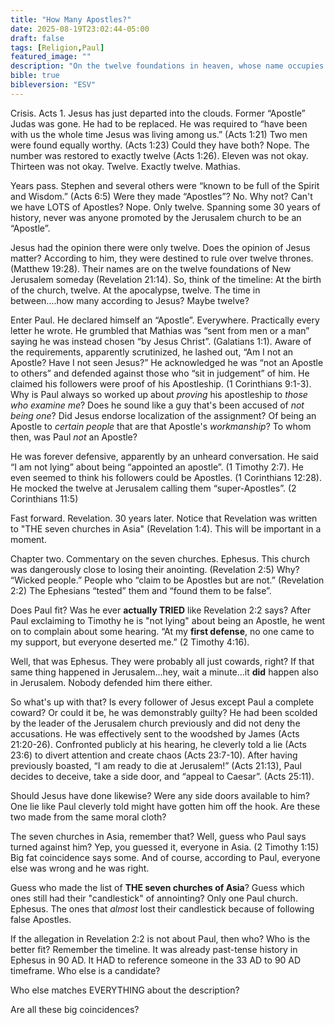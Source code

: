 ```yaml
---
title: "How Many Apostles?"
date: 2025-08-19T23:02:44-05:00
draft: false
tags: [Religion,Paul]
featured_image: ""
description: "On the twelve foundations in heaven, whose name occupies the twelve-spot? Mathias as selected by the twelve? Or Paul as selected by 'Christ' in the spirit world, who communicates his appointment exclusively to him?"
bible: true
bibleversion: "ESV"
---
```


Crisis.  Acts 1.  Jesus has just departed into the clouds.  Former “Apostle” Judas was gone.  He had to be replaced. He was required to “have been with us the whole time Jesus was living among us.” (Acts 1:21) Two men were found equally worthy. (Acts 1:23) Could they have both? Nope. The number was restored to exactly twelve (Acts 1:26). Eleven was not okay. Thirteen was not okay. Twelve. Exactly twelve. Mathias.

Years pass. Stephen and several others were “known to be full of the Spirit and Wisdom.” (Acts 6:5) Were they made “Apostles”? No. Why not? Can't we have LOTS of Apostles? Nope. Only twelve. Spanning some 30 years of history, never was anyone promoted by the Jerusalem church to be an “Apostle”.

Jesus had the opinion there were only twelve. Does the opinion of Jesus matter? According to him, they were destined to rule over twelve thrones. (Matthew 19:28). Their names are on the twelve foundations of New Jerusalem someday (Revelation 21:14). So, think of the timeline: At the birth of the church, twelve. At the apocalypse, twelve. The time in between….how many according to Jesus? Maybe twelve?

Enter Paul. He declared himself an “Apostle”. Everywhere. Practically every letter he wrote. He grumbled that Mathias was “sent from men or a man” saying he was instead chosen “by Jesus Christ”. (Galatians 1:1). Aware of the requirements, apparently scrutinized, he lashed out, “Am I not an Apostle? Have I not seen Jesus?” He acknowledged he was “not an Apostle to others” and defended against those who “sit in judgement” of him. He claimed his followers were proof of his Apostleship. (1 Corinthians 9:1-3). Why is Paul always so worked up about *proving* his apostleship to *those who examine me*? Does he sound like a guy that's been accused of *not being one*? Did Jesus endorse localization of the assignment? Of being an Apostle to *certain people* that are that Apostle's *workmanship*? To whom then, was Paul *not* an Apostle? 

He was forever defensive, apparently by an unheard conversation.  He said “I am not lying” about being “appointed an apostle”. (1 Timothy 2:7).  He even seemed to think his followers could be Apostles. (1 Corinthians 12:28).  He mocked the twelve at Jerusalem calling them “super-Apostles”. (2 Corinthians 11:5)

Fast forward. Revelation. 30 years later. Notice that Revelation was written to "THE seven churches in Asia" (Revelation 1:4). This will be important in a moment.

Chapter two. Commentary on the seven churches. Ephesus. This church was dangerously close to losing their anointing. (Revelation 2:5) Why? “Wicked people.”  People who “claim to be Apostles but are not.” (Revelation 2:2) The Ephesians “tested” them and “found them to be false”. 

Does Paul fit? Was he ever **actually TRIED** like Revelation 2:2 says? After Paul exclaiming to Timothy he is "not lying" about being an Apostle, he went on to complain about some hearing. “At my **first defense**, no one came to my support, but everyone deserted me.” (2 Timothy 4:16). 

Well, that was Ephesus. They were probably all just cowards, right?  If that same thing happened in Jerusalem...hey, wait a minute...it **did** happen also in Jerusalem. Nobody defended him there either. 

So what's up with that? Is every follower of Jesus except Paul a complete coward? Or could it be, he was demonstrably guilty? He had been scolded by the leader of the Jerusalem church previously and did not deny the accusations. He was effectively sent to the woodshed by James (Acts 21:20-26). Confronted publicly at his hearing, he cleverly told a lie (Acts 23:6) to divert attention and create chaos (Acts 23:7-10).  After having previously boasted, “I am ready to die at Jerusalem!” (Acts 21:13), Paul decides to deceive, take a side door, and “appeal to Caesar”. (Acts 25:11).

Should Jesus have done likewise? Were any side doors available to him? One lie like Paul cleverly told might have gotten him off the hook. Are these two made from the same moral cloth?

The seven churches in Asia, remember that?  Well, guess who Paul says turned against him? Yep, you guessed it, everyone in Asia. (2 Timothy 1:15) Big fat coincidence says some. And of course, according to Paul, everyone else was wrong and he was right.

Guess who made the list of **THE seven churches of Asia**? Guess which ones still had their "candlestick" of annointing?  Only one Paul church.  Ephesus. The ones that *almost* lost their candlestick because of following false Apostles.

If the allegation in Revelation 2:2 is not about Paul, then who?  Who is the better fit?  Remember the timeline. It was already past-tense history in Ephesus in 90 AD. It HAD to reference someone in the 33 AD to 90 AD timeframe.  Who else is a candidate?  

Who else matches EVERYTHING about the description?

Are all these big coincidences?
